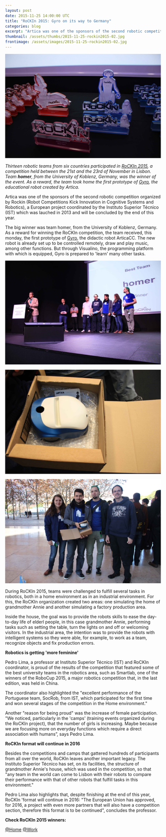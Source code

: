 ```yaml
---
layout: post
date: 2015-11-25 14:00:00 UTC
title: "RoCKIn 2015: Gyro on its way to Germany"
categories: blog
excerpt: "Artica was one of the sponsors of the second robotic competition organized by RoCKIn"
thumbnail: /assets/thumbs/2015-11-25-rockin2015-02.jpg
frontimage: /assets/images/2015-11-25-rockin2015-02.jpg
---
```


![](/assets/images/2015-11-25-rockin2015-01.jpg)

<i>Thirteen robotic teams from six countries participated in [RoCKIn 2015][1], a competition held between the 21st and the 23rd of November in Lisbon. Team <b>homer</b>, from the University of Koblenz, Germany, was the winner of the event. As a reward, the team took home the first prototype of [Gyro][2], the educational robot created by Artica.</i>

Artica was one of the sponsors of the second robotic competition organized by Rockin (Robot Competitions Kick Innovation in Cognitive Systems and Robotics), a European project coordinated by the Instituto Superior Técnico (IST) which was lauched in 2013 and will be concluded by the end of this year.

The big winner was team homer, from the University of Koblenz, Germany. As a reward for winning the RoCKIn competition, the team received, this monday, the first prototype of [Gyro][2], the didactic robot ArticaCC. The new robot is already set up to be controlled remotely, draw and play music, among other functions. But through Visualino, the programming platform with which is equipped, Gyro is prepared to 'learn' many other tasks.

![](/assets/images/2015-11-25-rockin2015-03.jpg)

![](/assets/images/2015-11-25-rockin2015-04.jpg)

![](/assets/images/2015-11-25-rockin2015-02.jpg)

During RoCKIn 2015, teams were challenged to fulfill several tasks in robotics, both in a home environment as in an industrial environment. For this, the RoCKIn organization created two areas: one simulating the home of grandmother Annie and another simulating a factory production area.

Inside the house, the goal was to provide the robots skills to ease the day-to-day life of elderl people, in this case grandmother Annie, performing tasks such as setting the table, turn the lights on and off or welcoming visitors. In the industrial area, the intention was to provide the robots with intelligent systems so they were able, for example, to work as a team, recognize objects and fix production errors.

<b>Robotics is getting 'more feminine'</b>

Pedro Lima, a professor at Instituto Superior Técnico (IST) and RoCKIn coordinator, is proud of the results of the competition that featured some of the best university teams in the robotics area, such as Smartlab, one of the winners of the RoboCup 2015, a major robotics competition that, in the last edition, was held in China.

The coordinator also highlighted the "excellent performance of the Portuguese team, SocRob, from IST, which participated for the first time and won several stages of the competition in the Home environment."

Another "reason for being proud" was the increase of female participation. "We noticed, particularly in the 'camps' (training events organized during the RoCKIn project), that the number of girls is increasing. Maybe because we are focusing more on everyday functions which require a direct association with humans”, says Pedro Lima.

<b>RoCKIn format will continue in 2016</b>

Besides the competitions and camps that gattered hundreds of participants from all over the world, RoCKIn leaves another important legacy. The Instituto Superior Técnico has set, on its facilities, the structure of grandmother Annie's house, which was used in the competition, so that "any team in the world can come to Lisbon with their robots to compare their performance with that of other robots that fulfill tasks in this environment."

Pedro Lima also highlights that, despite finishing at the end of this year, RoCKIn 'format will continue in 2016: "The European Union has approved, for 2016, a project with even more partners that will also have a competition section, therefore this format is to be continued", concludes the professor.

<b>Check RoCKIn 2015 winners:</b>

[@Home][3]
[@Work][4]

[1]: http://rockinrobotchallenge.eu/rockin2015.php
[2]: http://gyro.artica.cc
[3]: http://rockinrobotchallenge.eu/rockin2015_athome_finalresults.pdf
[4]: http://rockinrobotchallenge.eu/rockin2015_atwork_finalresults.pdf